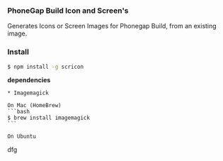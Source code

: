 ### PhoneGap Build Icon and Screen's

Generates Icons or Screen Images for Phonegap Build, from an existing image.


### Install
```bash
$ npm install -g scricon
```
**dependencies**

    * Imagemagick

    On Mac (HomeBrew)
    ```bash
    $ brew install imagemagick
    ```

    On Ubuntu


dfg